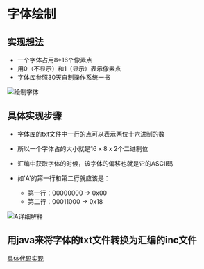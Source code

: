 # 字体绘制

## 实现想法

* 一个字体占用8*16个像素点
* 用0（不显示）和1（显示）表示像素点
* 字体库参照30天自制操作系统一书

![绘制字体](https://gitee.com/YSXCC/MDImage/raw/master/img/20200212100502.png)

## 具体实现步骤

* 字体库的txt文件中一行的点可以表示两位十六进制的数

* 所以一个字体占的大小就是16 x 8 x 2个二进制位

* 汇编中获取字体的时候，该字体的偏移也就是它的ASCII码

* 如'A'的第一行和第二行就应该是：

  * 第一行：00000000    ->  0x00
  * 第二行：00011000    ->  0x18

![A详细解释](https://gitee.com/YSXCC/MDImage/raw/master/img/20200212101218.png)

## 用java来将字体的txt文件转换为汇编的inc文件

[具体代码实现](JAVA转换字体为汇编的inc文件.md)
